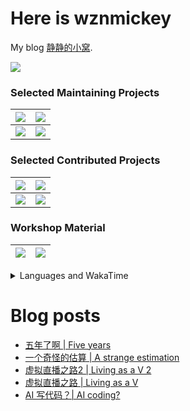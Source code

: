 # Here is wznmickey

My blog [静静的小窝](https://wznmickey.com).

<a href="https://github.com/anuraghazra/github-readme-stats">
  <img align="center" src="https://github-readme-stats-wznmickey.vercel.app/api?username=wznmickey&count_private=true&include_all_commits=true" />
</a>

### Selected Maintaining Projects
|<a href="https://github.com/wznmickey/canvas_syncer"><img align="center" src="https://github-readme-stats.vercel.app/api/pin/?username=wznmickey&repo=canvas_syncer" /></a>|<a href="https://github.com/wznmickey/JI_Lab_Report_typst_template"><img align="center" src="https://github-readme-stats.vercel.app/api/pin/?username=wznmickey&repo=JI_Lab_Report_typst_template" /></a>|
| -- | -- |
|<a href="https://github.com/wznmickey/elm-for"><img align="center" src="https://github-readme-stats.vercel.app/api/pin/?username=wznmickey&repo=elm-for" /></a>|<a href="https://github.com/wznmickey/GetCanvasCourseCode"><img align="center" src="https://github-readme-stats.vercel.app/api/pin/?username=wznmickey&repo=GetCanvasCourseCode" /></a>|


### Selected Contributed Projects
|<a href="https://github.com/BoYanZh/Canvas-Syncer"> <img align="center" src="https://github-readme-stats.vercel.app/api/pin/?username=BoYanZh&repo=Canvas-Syncer" /></a>|<a href="https://github.com/typst/typst"><img align="center" src="https://github-readme-stats.vercel.app/api/pin/?username=typst&repo=typst" /></a>|
| -- | -- |
|<a href="https://github.com/BoYanZh/Joint-Teapot">  <img align="center" src="https://github-readme-stats.vercel.app/api/pin/?username=BoYanZh&repo=Joint-Teapot" /></a>|<a href="https://github.com/touying-typ/touying"><img align="center" src="https://github-readme-stats.vercel.app/api/pin/?username=touying-typ&repo=touying" /></a>|

### Workshop Material
|<a href="https://github.com/wznmickey/linuxParty"> <img align="center" src="https://github-readme-stats.vercel.app/api/pin/?username=wznmickey&repo=linuxParty" /></a>|<a href="https://github.com/wznmickey/typst_workshop"><img align="center" src="https://github-readme-stats.vercel.app/api/pin/?username=wznmickey&repo=typst_workshop" /></a>|
| -- | -- |

<details>
<summary>Languages and WakaTime</summary>

[![Languages used](https://github-readme-stats-wznmickey.vercel.app/api/top-langs/?username=wznmickey&card_width=500&count_private=true&langs_count=20&)](https://github.com/anuraghazra/github-readme-stats)

WakaTime is collected since 2022/08/31. I worked mainly on C and C++ before so the time listed for C and C++ is shorter than real time.

![wznmickey's WakaTime stats](https://wakatime.com/share/@wznmickey/b0bd7c9d-fdc5-456c-a45d-8617c2ba1f7f.svg)

</details>

# Blog posts
<!-- BLOG-POST-LIST:START -->
- [五年了啊 | Five years](https://wznmickey.com/2025/Five_years/)
- [一个奇怪的估算 | A strange estimation](https://wznmickey.com/2025/A-strange-estimation/)
- [虚拟直播之路2 | Living as a V 2](https://wznmickey.com/2024/Living_as_a_V_2/)
- [虚拟直播之路 | Living as a V](https://wznmickey.com/2024/Living_as_a_V/)
- [AI 写代码？| AI coding?](https://wznmickey.com/2023/AIcoding/)
<!-- BLOG-POST-LIST:END -->
